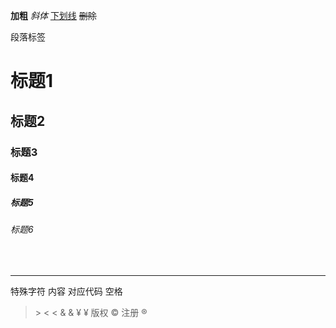 <b>加粗</b>
<i>斜体</i>
<u>下划线</u>
<s>删除</s>

<p>段落标签</p>

<h1>标题1</h1>
<h2>标题2</h2>
<h3>标题3</h3>
<h4>标题4</h4>
<h5>标题5</h5>
<h6>标题6</h6>

<!--换行-->
<br>

<!--水平线--><hr>

特殊字符
内容	对应代码
空格	&nbsp;
>	&gt;
<	&lt;
&	&amp;
¥	&yen;
版权	&copy;
注册	&reg;